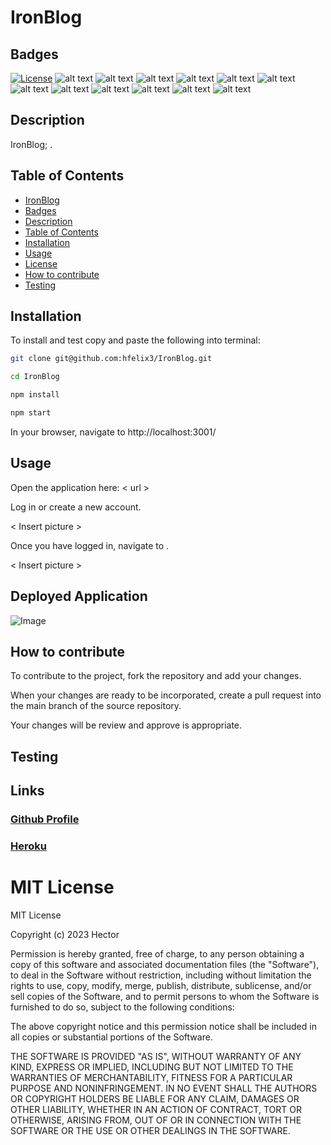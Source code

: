 # IronBlog

## Badges

[![License](https://img.shields.io/badge/License-MIT-blue.svg)](https://opensource.org/licenses/MIT)
![alt text](https://img.shields.io/badge/mac%20os-000000?style=for-the-badge&logo=apple&logoColor=white)
![alt text](https://img.shields.io/badge/JavaScript-F7DF1E?style=for-the-badge&logo=javascript&logoColor=black)
![alt text](https://img.shields.io/badge/Heroku-430098?style=for-the-badge&logo=heroku&logoColor=white)
![alt text](https://img.shields.io/badge/Edx-193A3E?style=for-the-badge&logo=edx&logoColor=white)
![alt text](https://img.shields.io/badge/prettier-1A2C34?style=for-the-badge&logo=prettier&logoColor=F7BA3E)
![alt text](https://img.shields.io/badge/eslint-3A33D1?style=for-the-badge&logo=eslint&logoColor=white)
![alt text](https://img.shields.io/badge/CSS3-1572B6?style=for-the-badge&logo=css3&logoColor=white)
![alt text](https://img.shields.io/badge/Handlebars.js-000000.svg?style=for-the-badge&logo=handlebarsdotjs&logoColor=white)
![alt text](https://img.shields.io/badge/npm-CB3837.svg?style=for-the-badge&logo=npm&logoColor=white)
![alt text](https://img.shields.io/badge/MySQL-4479A1.svg?style=for-the-badge&logo=MySQL&logoColor=white)
![alt text](https://img.shields.io/badge/Sequelize-52B0E7.svg?style=for-the-badge&logo=Sequelize&logoColor=white)
![alt text](https://img.shields.io/badge/Express-000000.svg?style=for-the-badge&logo=Express&logoColor=white)

## Description

IronBlog; .

## Table of Contents

- [IronBlog](#IronBlog)
- [Badges](#Badges)
- [Description](#Description)
- [Table of Contents](#Table-of-contents)
- [Installation](#Installation)
- [Usage](#Usage)
- [License](#License)
- [How to contribute](#How-to-contribute)
- [Testing](#testing)

## Installation

To install and test copy and paste the following into terminal:

```Bash
git clone git@github.com:hfelix3/IronBlog.git

cd IronBlog

npm install

npm start

```

In your browser, navigate to http://localhost:3001/

## Usage

Open the application here: < url >

Log in or create a new account.

< Insert picture >

Once you have logged in, navigate to .

< Insert picture >

## Deployed Application

![Image](./public/images/localhost_3001.png)

## How to contribute

To contribute to the project, fork the repository and add your changes.

When your changes are ready to be incorporated, create a pull request into the main branch of the source repository.

Your changes will be review and approve is appropriate.

## Testing

## Links

### [Github Profile](https://github.com/hfelix3/IronBlog/)

### [Heroku](https://ironblog-5d9ab95bc56b.herokuapp.com/)

# MIT License

MIT License

Copyright (c) 2023 Hector

Permission is hereby granted, free of charge, to any person obtaining a copy
of this software and associated documentation files (the "Software"), to deal
in the Software without restriction, including without limitation the rights
to use, copy, modify, merge, publish, distribute, sublicense, and/or sell
copies of the Software, and to permit persons to whom the Software is
furnished to do so, subject to the following conditions:

The above copyright notice and this permission notice shall be included in all
copies or substantial portions of the Software.

THE SOFTWARE IS PROVIDED "AS IS", WITHOUT WARRANTY OF ANY KIND, EXPRESS OR
IMPLIED, INCLUDING BUT NOT LIMITED TO THE WARRANTIES OF MERCHANTABILITY,
FITNESS FOR A PARTICULAR PURPOSE AND NONINFRINGEMENT. IN NO EVENT SHALL THE
AUTHORS OR COPYRIGHT HOLDERS BE LIABLE FOR ANY CLAIM, DAMAGES OR OTHER
LIABILITY, WHETHER IN AN ACTION OF CONTRACT, TORT OR OTHERWISE, ARISING FROM,
OUT OF OR IN CONNECTION WITH THE SOFTWARE OR THE USE OR OTHER DEALINGS IN THE
SOFTWARE.

